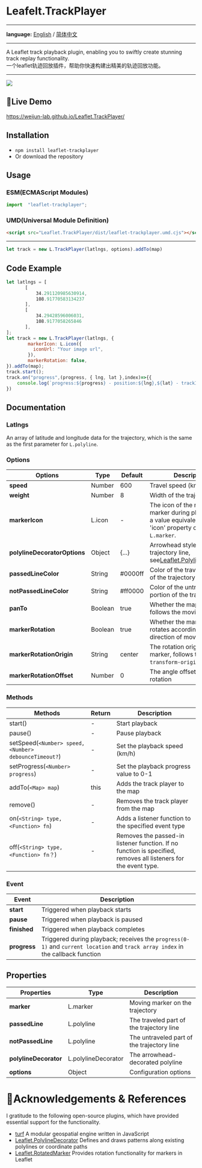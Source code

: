 
# Leafelt.TrackPlayer
- - -
**language:** [English](README.md) / [简体中文](README.zh-CN.md)
- - -
A Leaflet track playback plugin, enabling you to swiftly create stunning track replay functionality.  
一个leaflet轨迹回放插件，帮助你快速构建出精美的轨迹回放功能。
- - -
![](https://github.com/weijun-lab/Leaflet.TrackPlayer/blob/master/examples/lib/assets/demo.gif?raw=true)
## 🎨Live Demo
<https://weijun-lab.github.io/Leaflet.TrackPlayer/>
## Installation
* `npm install leaflet-trackplayer`
* Or download the repository
## Usage
### ESM(ECMAScript Modules)
```js
import  "leaflet-trackplayer";
```
### UMD(Universal Module Definition)
```html
<script src="Leaflet.TrackPlayer/dist/leaflet-trackplayer.umd.cjs"></script>
```
---
```js
let track = new L.TrackPlayer(latlngs, options).addTo(map)
```
## Code Example
```js
let latlngs = [
       [
           34.291120985630914,
           108.91770583134237
       ],
       [
           34.29428596006031,
           108.9177058265846
       ],
];
let track = new L.TrackPlayer(latlngs, {
        markerIcon: L.icon({
          iconUrl: "Your image url",
        }),
        markerRotation: false,
}).addTo(map);
track.start();
track.on("progress",(progress, { lng, lat },index)=>{{
    console.log(`progress:${progress} - position:${lng},${lat} - trackIndex:${index}`)
})
```
## Documentation
### Latlngs
An array of latitude and longitude data for the trajectory, which is the same as the first parameter for `L.polyline`.
### Options
| Options | Type | Default | Description |
| --- | --- | --- | --- |
| **speed** | Number | 600 | Travel speed (km/h)
| **weight** | Number | 8 | Width of the trajectory line |
| **markerIcon** | L.icon | - | The icon of the moving marker during playback has a value equivalent to the 'icon' property of the `L.marker`. |
| **polylineDecoratorOptions** | Object | {...} | Arrowhead styles for the trajectory line, see[Leaflet.PolylineDecorator](https://github.com/bbecquet/Leaflet.PolylineDecorator) |
| **passedLineColor** | String | #0000ff | Color of the traveled portion of the trajectory line |
| **notPassedLineColor** | String | #ff0000 | Color of the untraveled portion of the trajectory line |
| **panTo** | Boolean | true | Whether the map view follows the moving marke |
| **markerRotation** | Boolean | true | Whether the marker auto-rotates according to the direction of movement |
| **markerRotationOrigin** | String | center | The rotation origin of the marker, follows the CSS `transform-origin` rule |
| **markerRotationOffset** | Number | 0 | The angle offset for marker rotation |
### Methods
| Methods | Return | Description |
| --- | --- | --- |
| start() | - | Start playback |
| pause() | - | Pause playback |
| setSpeed(`<Number> speed,<Number> debounceTimeout?`) | - | Set the playback speed (km/h) |
| setProgress(`<Number> progress`) | - | Set the playback progress value to 0-1|
| addTo(`<Map> map`) | this | Adds the track player to the map |
| remove() | - | Removes the track player from the map |
| on(`<String> type,<Function> fn`) | - | Adds a listener function to the specified event type |
| off(`<String> type,<Function> fn？`) | - | Removes the passed-in listener function. If no function is specified, removes all listeners for the event type. |
### Event
| Event | Description |
| --- | --- |
| **start** | Triggered when playback starts
| **pause** | Triggered when playback is paused
| **finished** | Triggered when playback completes
| **progress** | Triggered during playback; receives the `progress(0-1)` and `current location` and `track array index` in the callback function
## Properties
| Properties | Type | Description |
| --- | --- | --- |
|**marker**| L.marker | Moving marker on the trajectory |
|**passedLine**| L.polyline | The traveled part of the trajectory line |
|**notPassedLine**| L.polyline | The untraveled part of the trajectory line |
|**polylineDecorator**| L.polylineDecorator | The arrowhead-decorated polyline |
|**options**| Object | Configuration options |
# 🎉Acknowledgements & References
I gratitude to the following open-source plugins, which have provided essential support for the functionality.
* [turf](https://github.com/Turfjs/turf) A modular geospatial engine written in JavaScript
* [Leaflet.PolylineDecorator](https://github.com/bbecquet/Leaflet.PolylineDecorator) Defines and draws patterns along existing polylines or coordinate paths
* [Leaflet.RotatedMarker](https://github.com/bbecquet/Leaflet.RotatedMarker) Provides rotation functionality for markers in Leaflet

